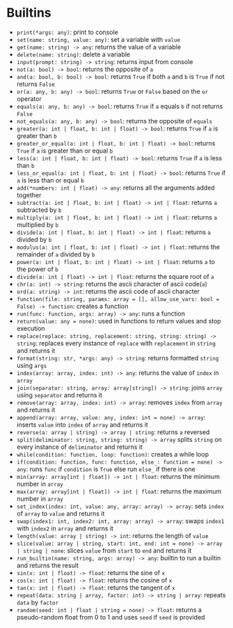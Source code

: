 # Builtins
- `print(*args: any)`: print to console
- `set(name: string, value: any)`: set a variable with `value`
- `get(name: string) -> any`: returns the value of a variable
- `delete(name: string)`: delete a variable
- `input(prompt: string) -> string`: returns input from console
- `not(a: bool) -> bool`: returns the opposite of `a`
- `and(a: bool, b: bool) -> bool`: returns `True` if both `a` and `b` is `True` if not returns `False`
- `or(a: any, b: any) -> bool`: returns `True` or `False` based on the `or` operator
- `equals(a: any, b: any) -> bool`: returns `True` if `a` equals `b` if not returns `False`
- `not_equals(a: any, b: any) -> bool`: returns the opposite of `equals`
- `greater(a: int | float, b: int | float) -> bool`: returns `True` if `a` is greater than `b`
- `greater_or_equal(a: int | float, b: int | float) -> bool`: returns `True` if `a` is greater than or equal `b`
- `less(a: int | float, b: int | float) -> bool`: returns `True` if `a` is less than `b`
- `less_or_equal(a: int | float, b: int | float) -> bool`: returns `True` if `a` is less than or equal `b`
- `add(*numbers: int | float) -> any`: returns all the arguments added together
- `subtract(a: int | float, b: int | float) -> int | float`: returns `a` subtracted by `b`
- `multiply(a: int | float, b: int | float) -> int | float`: returns `a` multiplied by `b`
- `divide(a: int | float, b: int | float) -> int | float`: returns `a` divided by `b`
- `modulus(a: int | float, b: int | float) -> int | float`: returns the remainder of `a` divided by `b`
- `power(a: int | float, b: int | float) -> int | float`: returns `a` to the power of `b`
- `divide(a: int | float) -> int | float`: returns the square root of `a`
- `chr(a: int) -> string`: returns the ascii character of ascii code(`a`)
- `ord(a: string) -> int`: returns the ascii code of ascii character
- `function(file: string, params: array = [], allow_use_vars: bool = False) -> function`: creates a function
- `run(func: function, args: array) -> any`: runs a function
- `return(value: any = none)`: used in functions to return values and stop execution
- `replace(replace: string, replacement: string, string: string) -> string`: replaces every instance of `replace` with `replacement` in `string` and returns it
- `format(string: str, *args: any) -> string`: returns formatted `string` using `args`
- `index(array: array, index: int) -> any`: returns the value of `index` in `array`
- `join(separator: string, array: array[string]) -> string`: joins `array` using `separator` and returns it
- `remove(array: array, index: int) -> array`: removes `index` from `array` and returns it
- `append(array: array, value: any, index: int = none) -> array`: inserts `value` into `index` of `array` and returns it
- `reverse(a: array | string) -> array | string`: returns `a` reversed
- `split(deliminator: string, string: string) -> array` splits `string` on every instance of `deliminator` and returns it
- `while(condition: function, loop: function)`: creates a while loop
- `if(condition: function, func: function, else_: function = none) -> any`: runs `func` if `condition` is `True` else run `else_` if there is one
- `min(array: array[int | float]) -> int | float`: returns the minimum number in `array`
- `max(array: array[int | float]) -> int | float`: returns the maximum number in `array`
- `set_index(index: int, value: any, array: array) -> array`: sets `index` of `array` to `value` and returns it
- `swap(index1: int, index2: int, array: array) -> array`: swaps `index1` with `index2` in `array` and returns it
- `length(value: array | string) -> int`: returns the length of `value`
- `slice(value: array | string, start: int, end: int = none) -> array | string | none`: slices `value` from `start` to `end` and returns it
- `run_builtin(name: string, args: array) -> any`: builtin to run a builtin and returns the result
- `sin(x: int | float) -> float`: returns the sine of `x`
- `cos(x: int | float) -> float`: returns the cosine of `x`
- `tan(x: int | float) -> float`: returns the tangent of `x`
- `repeat(data: string | array, factor: int) -> string | array`: repeats `data` by `factor`
- `random(seed: int | float | string = none) -> float`: returns a pseudo-random float from 0 to 1 and uses `seed` if `seed` is provided